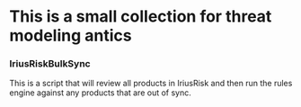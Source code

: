 # This is a small collection for threat modeling antics
### IriusRiskBulkSync
This is a script that will review all products in IriusRisk and then run the rules engine against any products that are out of sync.

